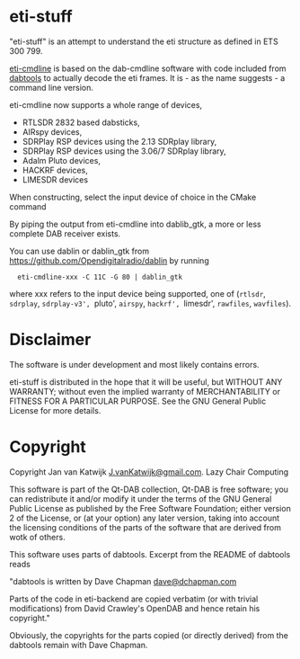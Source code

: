 # eti-stuff

"eti-stuff" is an attempt to understand the eti structure as defined in ETS 300 799.

[eti-cmdline](#eti-cmdline) is based on the dab-cmdline software  with code
included from [dabtools](https://github.com/Opendigitalradio/dabtools) to actually decode the eti frames.
It is - as the name suggests - a command line version.

eti-cmdline now supports a whole range of devices,

 - RTLSDR 2832 based dabsticks,
 - AIRspy devices,
 - SDRPlay RSP devices using the 2.13 SDRplay library,
 - SDRPlay RSP devices using the 3.06/7 SDRplay library,
 - Adalm Pluto devices,
 - HACKRF devices,
 - LIMESDR devices

When constructing, select the input device of choice in the CMake command

By piping the output from eti-cmdline into dablib_gtk, a more or less complete DAB receiver exists.

      
You can use dablin or dablin_gtk from https://github.com/Opendigitalradio/dablin by running
      
      eti-cmdline-xxx -C 11C -G 80 | dablin_gtk
      
where xxx refers to the input device being supported, one of (`rtlsdr`, `sdrplay`, `sdrplay-v3', `pluto', `airspy`, `hackrf', `limesdr', `rawfiles`, `wavfiles`).
      
# Disclaimer

The software is under development and most likely contains errors.

eti-stuff is distributed in the hope that it will be useful, but WITHOUT ANY WARRANTY; without even the implied warranty of MERCHANTABILITY or FITNESS FOR A PARTICULAR PURPOSE.  See the GNU General Public License for more details.


# Copyright

Copyright Jan van Katwijk <J.vanKatwijk@gmail.com>.
Lazy Chair Computing

This software is part of the Qt-DAB collection, Qt-DAB is free software; you can redistribute it and/or modify it under the terms of the GNU General Public License as published by the Free Software Foundation; either version 2 of the License, or (at your option) any later version, taking into account the licensing conditions of the parts of the software that are derived from wotk of others.

This software uses parts of dabtools. Excerpt from the README of dabtools reads

"dabtools is written by Dave Chapman <dave@dchapman.com>
   
Parts of the code in eti-backend are copied verbatim (or with trivial modifications) from David Crawley's OpenDAB and hence retain his copyright."

Obviously, the copyrights for the parts copied (or directly derived) from the dabtools remain with Dave Chapman.
